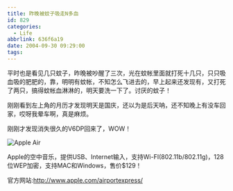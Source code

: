 ```yaml
---
title: 昨晚被蚊子吸走N多血
id: 829
categories:
  - Life
abbrlink: 636f6a19
date: 2004-09-30 09:29:00
tags:
---
```

平时也是看见几只蚊子，昨晚被吵醒了三次，光在蚊帐里面就打死十几只，只只吸血吸的肥肥的，靠，明明有蚊帐，不知怎么飞进去的，早上起来还发现有，又打死了两只，搞得蚊帐血淋淋的，明天要洗一下了。讨厌的蚊子！

刚刚看到左上角的月历才发现明天是国庆，还以为是后天呐，还不知晚上有没车回家，哎呀我晕车啊，真是麻烦。

刚刚才发现消失很久的V6DP回来了，WOW！

![Apple Air](http://images.apple.com/airportexpress/images/indextop06072004.jpg)

Apple的空中音乐，提供USB、Internet输入，支持Wi-FI(802.11b/802.11g)，128位WEP加密，支持MAC和Windows，售价$129！

官方网站:http://www.apple.com/airportexpress/